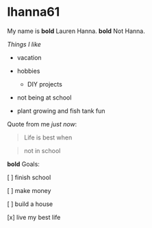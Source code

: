 # lhanna61

My name is **bold** Lauren Hanna. **bold** Not Hanna.

_Things I like_

* vacation

* hobbies

  * DIY projects

* not being at school

* plant growing and fish tank fun





Quote from me _just now_:

> Life is best when

> not in school



**bold** Goals:

[ ] finish school

[ ] make money

[ ] build a house

[x] live my best life

